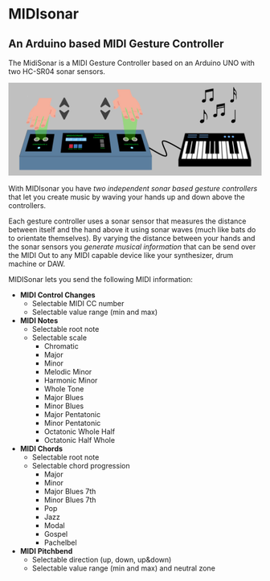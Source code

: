 # MIDIsonar
## An Arduino based MIDI Gesture Controller 
The MidiSonar is a MIDI Gesture Controller based on an Arduino UNO with two HC-SR04 sonar sensors.

![MIDIsonar Welcome](https://github.com/PaulGoes/MIDIsonar/blob/master/Images/MIDIsonar%20Usage.png)

With MIDIsonar you have *two independent sonar based gesture controllers* that let you create music by waving your hands up and down above the controllers.

Each gesture controller uses a sonar sensor that measures the distance between itself and the hand above it using sonar waves (much like bats do to orientate themselves). By varying the distance between your hands and the sonar sensors you *generate musical information* that can be send over the MIDI Out to any MIDI capable device like your synthesizer, drum machine or DAW.

MIDISonar lets you send the following MIDI information:

- **MIDI Control Changes**
    - Selectable MIDI CC number
    - Selectable value range (min and max)
- **MIDI Notes**
    - Selectable root note
    - Selectable scale
      - Chromatic
      - Major
      - Minor
      - Melodic Minor
      - Harmonic Minor
      - Whole Tone
      - Major Blues
      - Minor Blues
      - Major Pentatonic
      - Minor Pentatonic
      - Octatonic Whole Half
      - Octatonic Half Whole
- **MIDI Chords**
    - Selectable root note
    - Selectable chord progression
      - Major
      - Minor
      - Major Blues 7th
      - Minor Blues 7th
      - Pop
      - Jazz
      - Modal
      - Gospel
      - Pachelbel  
- **MIDI Pitchbend**
    - Selectable direction (up, down, up&down)
    - Selectable value range (min and max) and neutral zone 
